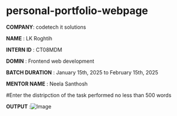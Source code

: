 # personal-portfolio-webpage

**COMPANY**: codetech it solutions

**NAME** : LK Roghtih

**INTERN ID** : CT08MDM

**DOMIN** : Frontend web  development 

**BATCH DURATION** : January 15th, 2025 to February  15th, 2025

**MENTOR NAME** : Neela Santhosh

#Enter the distripction of the task performed no less than 500 words

**OUTPUT** :![Image](https://github.com/user-attachments/assets/48a1a65c-49d9-4ef8-b823-1bb4107c40cd)

